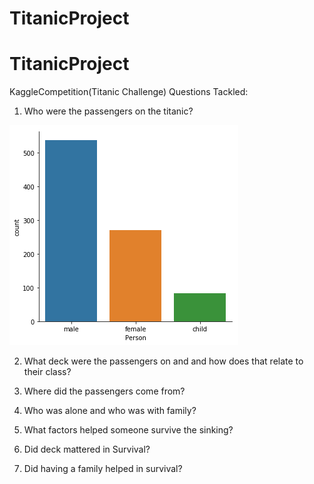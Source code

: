 # TitanicProject
# TitanicProject
KaggleCompetition(Titanic Challenge)
Questions Tackled: 
1. Who were the passengers on the titanic?

![PassengersOnTitanic](/Images/PeopleOnTitanic.png)


2. What deck were the passengers on and and how does that relate to their class?


3. Where did the passengers come from?


4. Who was alone and who was with family?


5. What factors helped someone survive the sinking?


6. Did deck mattered in Survival?


7. Did having a family helped in survival?
